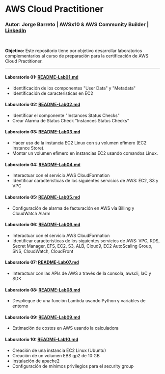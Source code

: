 # AWS Cloud Practitioner

### **Autor:** Jorge Barreto | AWSx10 & AWS Community Builder | [LinkedIn](https://www.linkedin.com/in/jorgebarretoolivos/)
<br>

**Objetivo:**
Este repositorio tiene por objetivo desarrollar laboratorios complementarios al curso de preparación para la certificación de AWS Cloud Practitioner.

---

#### **Laboratorio 01:** [README-Lab01.md](https://github.com/jbarreto7991/aws-cloudpractitioner/blob/main/Lab-01/README-Lab01.md)
* Identificación de los componentes "User Data" y "Metadata"
* Identificación de caracteristicas en EC2
#### **Laboratorio 02:** [README-Lab02.md](https://github.com/jbarreto7991/aws-cloudpractitioner/blob/main/Lab-02/README-Lab02.md)
* Identificar el componente "Instances Status Checks"
* Crear Alarma de Status Check "Instances Status Checks"
#### **Laboratorio 03:** [README-Lab03.md](https://github.com/jbarreto7991/aws-cloudpractitioner/blob/main/Lab-03/README-Lab03.md)
* Hacer uso de la instancia EC2 Linux con su volumen efímero (EC2 Instance Store).
* Montar un volumen efímero en instancias EC2 usando comandos Linux.
#### **Laboratorio 04:** [README-Lab04.md](https://github.com/jbarreto7991/aws-cloudpractitioner/blob/main/Lab-04/README-Lab04.md)
* Interactuar con el servicio AWS CloudFormation
* Identificar características de los siguientes servicios de AWS: EC2, S3 y VPC
#### **Laboratorio 05:** [README-Lab05.md](https://github.com/jbarreto7991/aws-cloudpractitioner/blob/main/Lab-05/README-Lab05.md)
* Configuración de alarma de facturación en AWS vía Billing y CloudWatch Alarm
#### **Laboratorio 06:** [README-Lab06.md](https://github.com/jbarreto7991/aws-cloudpractitioner/blob/main/Lab-06/README-Lab06.md)
* Interactuar con el servicio AWS CloudFormation
* Identificar características de los siguientes servicios de AWS: VPC, RDS, Secret Manager, EFS, EC2, S3, ALB, Cloud9, EC2 AutoScaling Group, SNS, CloudWatch, CloudFront
#### **Laboratorio 07:** [README-Lab07.md](https://github.com/jbarreto7991/aws-cloudpractitioner/blob/main/Lab-07/README-Lab07.md)
* Interactuar con las APIs de AWS a través de la consola, awscli, IaC y SDK
#### **Laboratorio 08:** [README-Lab08.md](https://github.com/jbarreto7991/aws-cloudpractitioner/blob/main/Lab-08/README-Lab08.md)
* Despliegue de una función Lambda usando Python y variables de entorno
#### **Laboratorio 09:** [README-Lab09.md](https://github.com/jbarreto7991/aws-cloudpractitioner/blob/main/Lab-09/README-Lab09.md)
* Estimación de costos en AWS usando la calculadora
#### **Laboratorio 10:** [README-Lab10.md](https://github.com/jbarreto7991/aws-cloudpractitioner/blob/main/Lab-10/README-Lab10.md)
* Creación de una instancia EC2 Linux (Ubuntu)
* Creación de un volumen EBS gp2 de 10 GB
* Instalación de apache2
* Configuración de mínimos privilegios para el security group